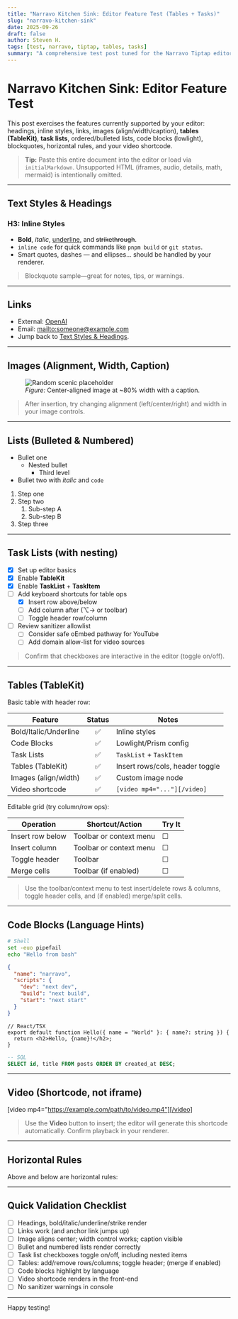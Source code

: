 ```yaml
---
title: "Narravo Kitchen Sink: Editor Feature Test (Tables + Tasks)"
slug: "narravo-kitchen-sink"
date: 2025-09-26
draft: false
author: Steven H.
tags: [test, narravo, tiptap, tables, tasks]
summary: "A comprehensive test post tuned for the Narravo Tiptap editor with TableKit and Task lists enabled."
---
```


# Narravo Kitchen Sink: Editor Feature Test

This post exercises the features currently supported by your editor: headings, inline styles, links, images (align/width/caption), **tables (TableKit)**, **task lists**, ordered/bulleted lists, code blocks (lowlight), blockquotes, horizontal rules, and your video shortcode.

> **Tip:** Paste this entire document into the editor or load via `initialMarkdown`. Unsupported HTML (iframes, audio, details, math, mermaid) is intentionally omitted.

---

## Text Styles & Headings

### H3: Inline Styles

- **Bold**, *italic*, <u>underline</u>, and ~~strikethrough~~.
- `inline code` for quick commands like `pnpm build` or `git status`.
- Smart quotes, dashes — and ellipses… should be handled by your renderer.

> Blockquote sample—great for notes, tips, or warnings.

---

## Links

- External: [OpenAI](https://openai.com)
- Email: <mailto:someone@example.com>
- Jump back to [Text Styles & Headings](#text-styles--headings).

---

## Images (Alignment, Width, Caption)

<figure class="align-center" data-width="80%">
  <img src="https://picsum.photos/seed/narravo-ks/1200/600" alt="Random scenic placeholder" title="Random scenic placeholder" />
  <figcaption><em>Figure:</em> Center-aligned image at ~80% width with a caption.</figcaption>
</figure>

> After insertion, try changing alignment (left/center/right) and width in your image controls.

---

## Lists (Bulleted & Numbered)

- Bullet one
  - Nested bullet
    - Third level
- Bullet two with *italic* and `code`

1. Step one
2. Step two
   1. Sub-step A
   2. Sub-step B
3. Step three

---

## Task Lists (with nesting)

- [x] Set up editor basics
- [x] Enable **TableKit**
- [x] Enable **TaskList** + **TaskItem**
- [ ] Add keyboard shortcuts for table ops
  - [x] Insert row above/below
  - [ ] Add column after (⌥→ or toolbar)
  - [ ] Toggle header row/column
- [ ] Review sanitizer allowlist
  - [ ] Consider safe oEmbed pathway for YouTube
  - [ ] Add domain allow-list for video sources

> Confirm that checkboxes are interactive in the editor (toggle on/off).

---

## Tables (TableKit)

Basic table with header row:

| Feature                | Status | Notes                           |
|------------------------|:------:|---------------------------------|
| Bold/Italic/Underline  |  ✅    | Inline styles                   |
| Code Blocks            |  ✅    | Lowlight/Prism config           |
| Task Lists             |  ✅    | `TaskList` + `TaskItem`         |
| Tables (TableKit)      |  ✅    | Insert rows/cols, header toggle |
| Images (align/width)   |  ✅    | Custom image node               |
| Video shortcode        |  ✅    | `[video mp4="..."][/video]`     |

Editable grid (try column/row ops):

| Operation       | Shortcut/Action         | Try It |
|-----------------|-------------------------|--------|
| Insert row below| Toolbar or context menu | ☐      |
| Insert column   | Toolbar or context menu | ☐      |
| Toggle header   | Toolbar                  | ☐      |
| Merge cells     | Toolbar (if enabled)     | ☐      |

> Use the toolbar/context menu to test insert/delete rows & columns, toggle header cells, and (if enabled) merge/split cells.

---

## Code Blocks (Language Hints)

```bash
# Shell
set -euo pipefail
echo "Hello from bash"
```

```json
{
  "name": "narravo",
  "scripts": {
    "dev": "next dev",
    "build": "next build",
    "start": "next start"
  }
}
```

```tsx
// React/TSX
export default function Hello({ name = "World" }: { name?: string }) {
  return <h2>Hello, {name}!</h2>;
}
```

```sql
-- SQL
SELECT id, title FROM posts ORDER BY created_at DESC;
```

---

## Video (Shortcode, not iframe)

[video mp4="https://example.com/path/to/video.mp4"][/video]

> Use the **Video** button to insert; the editor will generate this shortcode automatically. Confirm playback in your renderer.

---

## Horizontal Rules

Above and below are horizontal rules:

---

## Quick Validation Checklist

- [ ] Headings, bold/italic/underline/strike render
- [ ] Links work (and anchor link jumps up)
- [ ] Image aligns center; width control works; caption visible
- [ ] Bullet and numbered lists render correctly
- [ ] Task list checkboxes toggle on/off, including nested items
- [ ] Tables: add/remove rows/columns; toggle header; (merge if enabled)
- [ ] Code blocks highlight by language
- [ ] Video shortcode renders in the front-end
- [ ] No sanitizer warnings in console

---

Happy testing!
